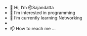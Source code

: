 - 👋 Hi, I’m @Sajandatta
- 👀 I’m interested in programming
- 🌱 I’m currently learning Networking
-
- 📫 How to reach me ...

<!---
Sajandatta/Sajandatta is a ✨ special ✨ repository because its `README.md` (this file) appears on your GitHub profile.
You can click the Preview link to take a look at your changes.
--->
